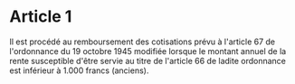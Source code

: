 # Article 1

Il est procédé au remboursement des cotisations prévu à l'article 67 de l'ordonnance du 19 octobre 1945 modifiée lorsque le montant  annuel de la rente susceptible d'être servie au titre de l'article 66 de ladite ordonnance est inférieur à 1.000 francs (anciens).
